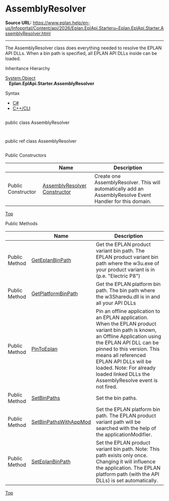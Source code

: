 # AssemblyResolver

**Source URL:** https://www.eplan.help/en-us/Infoportal/Content/api/2026/Eplan.EplApi.Starteru~Eplan.EplApi.Starter.AssemblyResolver.html

---

The AssemblyResolver class does everything needed to resolve the EPLAN API DLLs. When a bin path is specified, all EPLAN API DLLs inside can be loaded.

Inheritance Hierarchy

[System.Object](#)  
   **Eplan.EplApi.Starter.AssemblyResolver**

Syntax

- [C#](#i-syntax-CS)
- [C++/CLI](#i-syntax-CPP2005)

```
```
public class AssemblyResolver
```
```

```
```
public ref class AssemblyResolver
```
```



Public Constructors

|  | Name | Description |
| --- | --- | --- |
| Public Constructor | [AssemblyResolver Constructor](Eplan.EplApi.Starteru~Eplan.EplApi.Starter.AssemblyResolver~_ctor.html) | Create one AssemblyResolver. This will automatically add an AssemblyResolve Event Handler for this domain. |

[Top](#top)




Public Methods

|  | Name | Description |
| --- | --- | --- |
| Public Method | [GetEplanBinPath](Eplan.EplApi.Starteru~Eplan.EplApi.Starter.AssemblyResolver~GetEplanBinPath.html) | Get the EPLAN product variant bin path. The EPLAN product variant bin path where the w3u.exe of your product variant is in (p.e. "Electric P8") |
| Public Method | [GetPlatformBinPath](Eplan.EplApi.Starteru~Eplan.EplApi.Starter.AssemblyResolver~GetPlatformBinPath.html) | Get the EPLAN platform bin path. The bin path where the w3Sharedu.dll is in and all your API DLLs |
| Public Method | [PinToEplan](Eplan.EplApi.Starteru~Eplan.EplApi.Starter.AssemblyResolver~PinToEplan.html) | Pin an offline application to an EPLAN application. When the EPLAN product variant bin path is known, an Offline Application using the EPLAN API DLL can be pinned to this version. This means all referenced EPLAN API DLLs will be loaded. Note: For already loaded linked DLLs the AssemblyResolve event is not fired. |
| Public Method | [SetBinPaths](Eplan.EplApi.Starteru~Eplan.EplApi.Starter.AssemblyResolver~SetBinPaths.html) | Set the bin paths. |
| Public Method | [SetBinPathsWithAppMod](Eplan.EplApi.Starteru~Eplan.EplApi.Starter.AssemblyResolver~SetBinPathsWithAppMod.html) | Set the EPLAN platform bin path. The EPLAN product variant path will be searched with the help of the applicationModifier. |
| Public Method | [SetEplanBinPath](Eplan.EplApi.Starteru~Eplan.EplApi.Starter.AssemblyResolver~SetEplanBinPath.html) | Set the EPLAN product variant bin path. Note: This path exists only once. Changing it will influence the application. The EPLAN platform path (with the API DLLs) is set automatically. |

[Top](#top)
